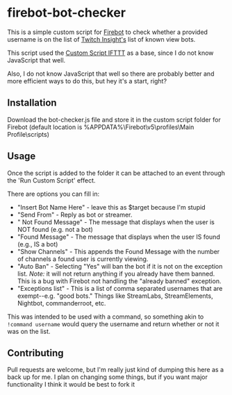 # firebot-bot-checker

This is a simple custom script for [Firebot](https://firebot.app) to check whether a provided username is on the list of [Twitch Insight's](https://twitchinsights.net/bots) list of known view bots.

This script used the [Custom Script IFTTT](https://github.com/crowbartools/Firebot/wiki/Custom-Script---IFTTT) as a base, since I do not know JavaScript that well.

Also, I do not know JavaScript that well so there are probably better and more efficient ways to do this, but hey it's a start, right?

## Installation

Download the bot-checker.js file and store it in the custom script folder for Firebot (default location is %APPDATA%\Firebot\v5\profiles\Main Profile\scripts)

## Usage

Once the script is added to the folder it can be attached to an event through the 'Run Custom Script' effect.

There are options you can fill in:

* "Insert Bot Name Here" - leave this as $target because I'm stupid
* "Send From" - Reply as bot or streamer.
* " Not Found Message" - The message that displays when the user is NOT found (e.g. not a bot)
* "Found Message" - The message that displays when the user IS found (e.g., IS a bot)
* "Show Channels" - This appends the Found Message with the number of channels a found user is currently viewing.
* "Auto Ban" - Selecting "Yes" will ban the bot if it is not on the exception list.  *Note:* it will not return anything if you already have them banned.  This is a bug with Firebot not handling the "already banned" exception.
* "Exceptions list" - This is a list of comma separated usernames that are exempt--e.g. "good bots."  Things like StreamLabs, StreamElements, Nightbot, commanderroot, etc.  

This was intended to be used with a command, so something akin to `!command username` would query the username and return whether or not it was on the list.

## Contributing
Pull requests are welcome, but I'm really just kind of dumping this here as a back up for me.  I plan on changing some things, but if you want major functionality I think it would be best to fork it

